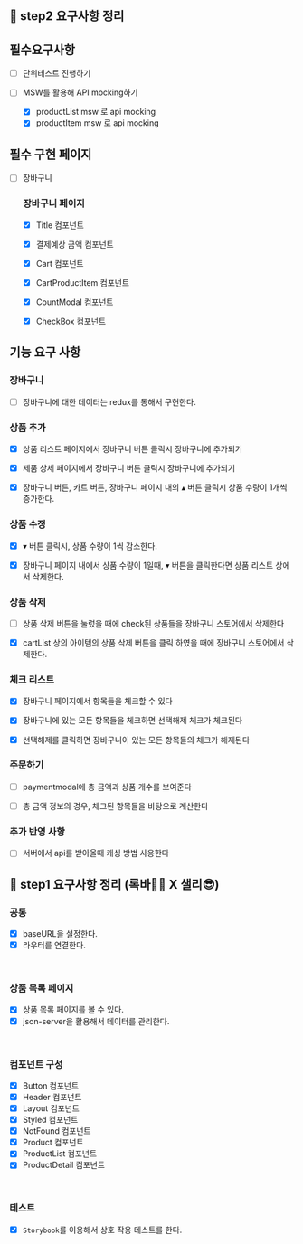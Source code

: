 ## 📄 step2 요구사항 정리

## 필수요구사항

- [ ] 단위테스트 진행하기

- [ ] MSW를 활용해 API mocking하기
  - [x] productList msw 로 api mocking
  - [x] productItem msw 로 api mocking

## 필수 구현 페이지

- [ ] 장바구니

  ### 장바구니 페이지

  - [x] Title 컴포넌트

  - [x] 결제예상 금액 컴포넌트

  - [x] Cart 컴포넌트

  - [x] CartProductItem 컴포넌트

  - [x] CountModal 컴포넌트

  - [x] CheckBox 컴포넌트

## 기능 요구 사항

### 장바구니

- [ ] 장바구니에 대한 데이터는 redux를 통해서 구현한다.

### 상품 추가

- [x] 상품 리스트 페이지에서 장바구니 버튼 클릭시 장바구니에 추가되기

- [x] 제품 상세 페이지에서 장바구니 버튼 클릭시 장바구니에 추가되기

- [x] 장바구니 버튼, 카트 버튼, 장바구니 페이지 내의 ▴ 버튼 클릭시 상품 수량이 1개씩 증가한다.

### 상품 수정

- [x] ▾ 버튼 클릭시, 상품 수량이 1씩 감소한다.

- [x] 장바구니 페이지 내에서 상품 수량이 1일때, ▾ 버튼을 클릭한다면 상품 리스트 상에서 삭제한다.

### 상품 삭제

- [ ] 상품 삭제 버튼을 눌렀을 때에 check된 상품들을 장바구니 스토어에서 삭제한다

- [x] cartList 상의 아이템의 상품 삭제 버튼을 클릭 하였을 때에 장바구니 스토어에서 삭제한다.

### 체크 리스트

- [x] 장바구니 페이지에서 항목들을 체크할 수 있다

- [x] 장바구니에 있는 모든 항목들을 체크하면 선택해제 체크가 체크된다

- [x] 선택해제를 클릭하면 장바구니이 있는 모든 항목들의 체크가 해제된다

### 주문하기

- [ ] paymentmodal에 총 금액과 상품 개수를 보여준다

- [ ] 총 금액 정보의 경우, 체크된 항목들을 바탕으로 계산한다

### 추가 반영 사항

- [ ] 서버에서 api를 받아올때 캐싱 방법 사용한다

## 📄 step1 요구사항 정리 (록바💪🏽 X 샐리😎)

### 공통

- [x] baseURL을 설정한다.
- [x] 라우터를 연결한다.

<br>

### 상품 목록 페이지

- [x] 상품 목록 페이지를 볼 수 있다.
- [x] json-server을 활용해서 데이터를 관리한다.

<br>

### 컴포넌트 구성

- [x] Button 컴포넌트
- [x] Header 컴포넌트
- [x] Layout 컴포넌트
- [x] Styled 컴포넌트
- [x] NotFound 컴포넌트
- [x] Product 컴포넌트
- [x] ProductList 컴포넌트
- [x] ProductDetail 컴포넌트

<br>

### 테스트

- [x] `Storybook`를 이용해서 상호 작용 테스트를 한다.

<br>
